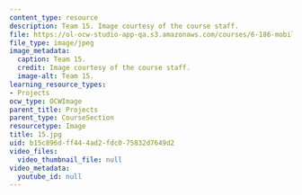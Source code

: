 ```yaml
---
content_type: resource
description: Team 15. Image courtesy of the course staff.
file: https://ol-ocw-studio-app-qa.s3.amazonaws.com/courses/6-186-mobile-autonomous-systems-laboratory-january-iap-2005/b15c896dff444ad2fdc075832d7649d2_15.jpg
file_type: image/jpeg
image_metadata:
  caption: Team 15.
  credit: Image courtesy of the course staff.
  image-alt: Team 15.
learning_resource_types:
- Projects
ocw_type: OCWImage
parent_title: Projects
parent_type: CourseSection
resourcetype: Image
title: 15.jpg
uid: b15c896d-ff44-4ad2-fdc0-75832d7649d2
video_files:
  video_thumbnail_file: null
video_metadata:
  youtube_id: null
---
```

